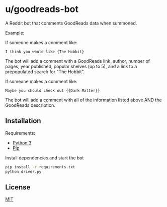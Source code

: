 # u/goodreads-bot

A Reddit bot that comments GoodReads data when summoned.

Example:

If someone makes a comment like:

`I think you would like {The Hobbit}`

The bot will add a comment with a GoodReads link, author, number of pages, year published, popular shelves (up to 5), and a link to a prepopulated search for "The Hobbit".

If someone makes a comment like:

`Maybe you should check out {{Dark Matter}}`

The bot will add a comment with all of the information listed above AND the GoodReads description.

## Installation

Requirements:

- [Python 3](https://www.python.org/download/releases/3.0/)
- [Pip](https://pip.pypa.io/en/stable/)

Install dependencies and start the bot

```bash
pip install -r requirements.txt
python driver.py
```

## License

[MIT](https://choosealicense.com/licenses/mit/)
